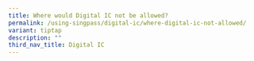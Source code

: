 ```yaml
---
title: Where would Digital IC not be allowed?
permalink: /using-singpass/digital-ic/where-digital-ic-not-allowed/
variant: tiptap
description: ""
third_nav_title: Digital IC
---
```

